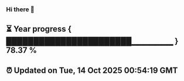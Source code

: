### Hi there 👋
⏳ Year progress { ███████████████████████▁▁▁▁▁▁▁ } 78.37 %
---
⏰ Updated on Tue, 14 Oct 2025 00:54:19 GMT
---
